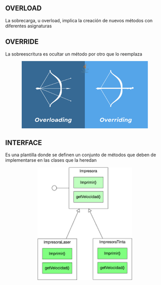## OVERLOAD
La sobrecarga, u overload, implica la creación de nuevos métodos con diferentes asignaturas

## OVERRIDE
La sobreescritura es ocultar un método por otro que lo reemplaza

<div align ='center'><img src='../img/override_overload.png' width='400px'></div>

## INTERFACE
Es una plantilla donde se definen un conjunto de métodos que deben de implementarse en las clases que la heredan
<div align ='center'><img src='../img/interface.png' width='300px'></div>